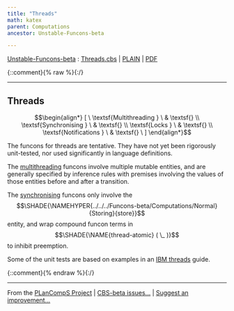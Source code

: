 ```yaml
---
title: "Threads"
math: katex
parent: Computations
ancestor: Unstable-Funcons-beta

---
```

[Unstable-Funcons-beta] : [Threads.cbs] \| [PLAIN] \| [PDF]

{::comment}{% raw %}{:/}


----

## Threads
               


$$\begin{align*}
  [ \
  \textsf{Multithreading
          } \ & \textsf{} \\
  \textsf{Synchronising
          } \ & \textsf{} \\
  \textsf{Locks
          } \ & \textsf{} \\
  \textsf{Notifications
          } \ & \textsf{}
  \ ]
\end{align*}$$


The funcons for threads are tentative. They have not yet been rigorously
unit-tested, nor used significantly in language definitions.

The [multithreading] funcons involve multiple mutable entities, and are
generally specified by inference rules with premises involving the values of
those entities before and after a transition.

The [synchronising] funcons only involve the $$\SHADE{\NAMEHYPER{../../../Funcons-beta/Computations/Normal}{Storing}{store}}$$ entity, and wrap
compound funcon terms in $$\SHADE{\NAME{thread-atomic}
           (  \_ )}$$ to inhibit preemption.

Some of the unit tests are based on examples in an [IBM threads] guide.

[Multithreading]: Multithreading
  "Multithreading funcons"

[Synchronising]: Synchronising
  "Synchronising funcons"

[IBM threads]: https://www.ibm.com/support/knowledgecenter/ssw_aix_72/com.ibm.aix.genprogc/chapter12.htm
  "IBM Knowledge Centre"




[Funcons-beta]: /CBS-beta/math/Funcons-beta
  "FUNCONS-BETA"
[Unstable-Funcons-beta]: /CBS-beta/math/Unstable-Funcons-beta
  "UNSTABLE-FUNCONS-BETA"
[Languages-beta]: /CBS-beta/math/Languages-beta
  "LANGUAGES-BETA"
[Unstable-Languages-beta]: /CBS-beta/math/Unstable-Languages-beta
  "UNSTABLE-LANGUAGES-BETA"
[CBS-beta]: /CBS-beta
  "CBS-BETA"
[Threads.cbs]: /CBS-beta/Unstable-Funcons-beta/Computations/Threads/Threads.cbs
  "CBS SOURCE FILE ON GITHUB"
[PLAIN]: /CBS-beta/docs/Unstable-Funcons-beta/Computations/Threads
  "CBS SOURCE WEB PAGE"
 [PRETTY]: /CBS-beta/math/Unstable-Funcons-beta/Computations/Threads
  "CBS-KATEX WEB PAGE"
[PDF]: /CBS-beta/Unstable-Funcons-beta/Computations/Threads/Threads.pdf
  "CBS-LATEX PDF FILE"
[PLanCompS Project]: https://plancomps.github.io
  "PROGRAMMING LANGUAGE COMPONENTS AND SPECIFICATIONS PROJECT HOME PAGE"
{::comment}{% endraw %}{:/}


____

From the [PLanCompS Project] | [CBS-beta issues...] | [Suggest an improvement...]

[CBS-beta issues...]: https://github.com/plancomps/CBS-beta/issues
  "CBS-BETA ISSUE REPORTS ON GITHUB"
[Suggest an improvement...]: mailto:plancomps@gmail.com?Subject=CBS-beta%20-%20comment&Body=Re%3A%20CBS-beta%20specification%20at%20Computations/Threads/Threads.cbs%0A%0AComment/Query/Issue/Suggestion%3A%0A%0A%0ASignature%3A%0A
  "GENERATE AN EMAIL TEMPLATE"
